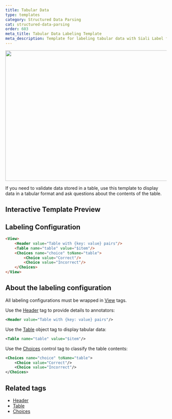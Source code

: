 ```yaml
---
title: Tabular Data
type: templates
category: Structured Data Parsing
cat: structured-data-parsing
order: 603
meta_title: Tabular Data Labeling Template
meta_description: Template for labeling tabular data with Siali Label for your machine learning and data science projects.
---
```


<img src="/images/templates/tabular-data.png" alt="" class="gif-border" width="552px" height="408px" />

If you need to validate data stored in a table, use this template to display data in a tabular format and ask questions about the contents of the table. 

## Interactive Template Preview

<div id="main-preview"></div>

## Labeling Configuration

```html
<View>
    <Header value="Table with {key: value} pairs"/>
    <Table name="table" value="$item"/>
    <Choices name="choice" toName="table">
        <Choice value="Correct"/>
        <Choice value="Incorrect"/>
    </Choices>
</View>
```

## About the labeling configuration

All labeling configurations must be wrapped in [View](/tags/view.html) tags.

Use the [Header](/tags/header.html) tag to provide details to annotators:
```xml
<Header value="Table with {key: value} pairs"/>
```

Use the [Table](/tags/table.html) object tag to display tabular data:
```xml
<Table name="table" value="$item"/>
```

Use the [Choices](/tags/choices.html) control tag to classify the table contents:
```xml
<Choices name="choice" toName="table">
    <Choice value="Correct"/>
    <Choice value="Incorrect"/>
</Choices>
```


## Related tags

- [Header](/tags/header.html)
- [Table](/tags/table.html)
- [Choices](/tags/choices.html)
